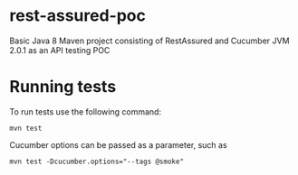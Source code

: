 # rest-assured-poc

Basic Java 8 Maven project consisting of RestAssured and Cucumber JVM 2.0.1 as an API testing POC

# Running tests 
To run tests use the following command:

`mvn test`

Cucumber options can be passed as a parameter, such as

`mvn test -Dcucumber.options="--tags @smoke"`
